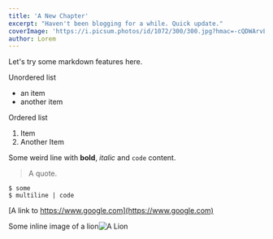 ```yaml
---
title: 'A New Chapter'
excerpt: "Haven't been blogging for a while. Quick update."
coverImage: 'https://i.picsum.photos/id/1072/300/300.jpg?hmac=-cQDWArvLRB9rrmMvGpluNzMjvb_IWYgby4f62IH5Xw'
author: Lorem
---
```


Let's try some markdown features here.

Unordered list
* an item
* another item

Ordered list
1. Item
2. Another Item

Some weird line with **bold**, _italic_ and `code` content.

> A quote.

```
$ some
$ multiline | code
```

[A link to https://www.google.com](https://www.google.com)

Some inline image of a lion![A Lion](https://i.picsum.photos/id/1074/64/64.jpg?hmac=UqHMCrrAb3VqYKlJwnFMf062oLbr2shx2avUP8kb6ps "Lion Image")
